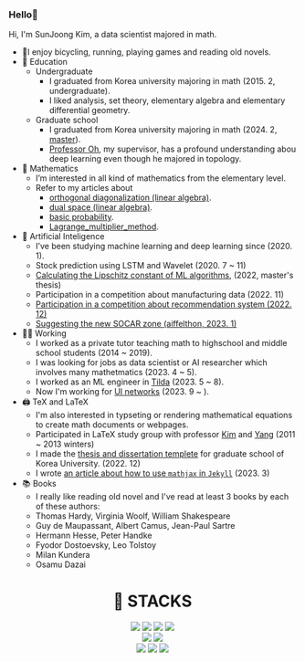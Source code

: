### Hello👋

Hi, I'm SunJoong Kim, a data scientist majored in math.
- 🚴‍I enjoy bicycling, running, playing games and reading old novels.
- 🌱 Education
  - Undergraduate
    - I graduated from Korea university majoring in math (2015. 2, undergraduate).
    - I liked analysis, set theory, elementary algebra and elementary differential geometry.
  - Graduate school
    - I graduated from Korea university majoring in math (2024. 2, [master](https://github.com/govin08/Lipschitz_Constant_of_DNN/blob/main/Lipschitz_constant_of_neural_networks.pdf)).
    - [Professor Oh](https://www.youtube.com/@seungsangoh9923), my supervisor, has a profound understanding abou deep learning even though he majored in topology.
- 🎲 Mathematics
  - I’m interested in all kind of mathematics from the elementary level.
  - Refer to my articles about
    - [orthogonal diagonalization (linear algebra)](https://govin08.github.io/mathematics/diagonalization/).
    - [dual space (linear algebra)](https://govin08.github.io/mathematics/dual_space/).
    - [basic probability](https://govin08.github.io/mathematics/kocw_stats/).
    - [Lagrange_multiplier_method](https://govin08.github.io/mathematics/lagrange_multiplier/).
- 🔎 Artificial Inteligence
  - I’ve been studying machine learning and deep learning since (2020. 1).
  - Stock prediction using LSTM and Wavelet (2020. 7 ~ 11)
  - [Calculating the Lipschitz constant of ML algorithms](https://github.com/govin08/Lipschitz_Constant_of_DNN/blob/main/Lipschitz_constant_of_neural_networks.pdf), (2022, master's thesis)
  - Participation in a competition about manufacturing data (2022. 11)
  - [Participation in a competition about recommendation system (2022. 12)](https://coldnoodlesoup.wixsite.com/nextai/post/2022-유플러스-ai-ground)
  - [Suggesting the new SOCAR zone (aiffelthon, 2023. 1)](https://govin08.github.io/machine_learning/socar_zones/)
- 👩‍🚀 Working
  - I worked as a private tutor teaching math to highschool and middle school students (2014 ~ 2019).
  - I was looking for jobs as data scientist or AI researcher which involves many mathetmatics (2023. 4 ~ 5).
  - I worked as an ML engineer in [Tilda](https://www.tilda.co.kr/) (2023. 5 ~ 8).
  - Now I'm working for [UI networks](https://www.uinetworks.co.kr/) (2023. 9 ~ ).
- 🖨 TeX and LaTeX
  - I'm also interested in typseting or rendering mathematical equations to create math documents or webpages.
  - Participated in LaTeX study group with professor [Kim](https://kupress.com/writers/%EA%B9%80%EC%98%81%EC%9A%B1/) and [Yang](https://mathematicians.korea.ac.kr/sdyang/) (2011 ~ 2013 winters)
  - I made the [thesis and dissertation templete](https://github.com/govin08/thesis_templete) for graduate school of Korea University. (2022. 12)
  - I wrote [an article about how to use `mathjax` in `Jekyll`](https://govin08.github.io/mathematics/mathjax/) (2023. 3)
- 📚 Books
  - I really like reading old novel and I've read at least 3 books by each of these authors:
  - Thomas Hardy, Virginia Woolf, William Shakespeare
  - Guy de Maupassant, Albert Camus, Jean-Paul Sartre
  - Hermann Hesse, Peter Handke
  - Fyodor Dostoevsky, Leo Tolstoy
  - Milan Kundera
  - Osamu Dazai
<div align=center><h1>🎃 STACKS</h1></div>

<div align=center> 
  <img src="https://img.shields.io/badge/python-3776AB?style=for-the-badge&logo=python&logoColor=white"> 
  <img src="https://img.shields.io/badge/numpy-013243?style=for-the-badge&logo=numpy&logoColor=white"> 
  <img src="https://img.shields.io/badge/pandas-150458?style=for-the-badge&logo=pandas&logoColor=white"> 
  <img src="https://img.shields.io/badge/tensorflow-FF6F00?style=for-the-badge&logo=tensorflow&logoColor=white"> 
  <br>
  <img src="https://img.shields.io/badge/github-181717?style=for-the-badge&logo=github&logoColor=white">
  <img src="https://img.shields.io/badge/jekyll-CC0000?style=for-the-badge&logo=jekyll&logoColor=white"> 
  <br>
  <img src="https://img.shields.io/badge/latex-008080?style=for-the-badge&logo=latex&logoColor=white">
  <img src="https://img.shields.io/badge/geogebra-9999ee?style=for-the-badge&logo=geogebra&logoColor=white"> 
  <img src="https://img.shields.io/badge/mathematica-DD1100?style=for-the-badge&logo=mathemtica&logoColor=white"> 
</div>
